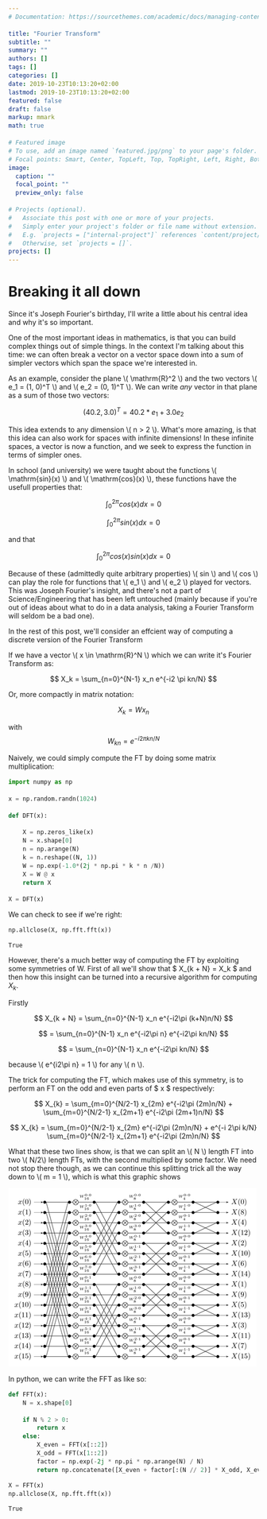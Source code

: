 ```yaml
---
# Documentation: https://sourcethemes.com/academic/docs/managing-content/

title: "Fourier Transform"
subtitle: ""
summary: ""
authors: []
tags: []
categories: []
date: 2019-10-23T10:13:20+02:00
lastmod: 2019-10-23T10:13:20+02:00
featured: false
draft: false
markup: mmark
math: true

# Featured image
# To use, add an image named `featured.jpg/png` to your page's folder.
# Focal points: Smart, Center, TopLeft, Top, TopRight, Left, Right, BottomLeft, Bottom, BottomRight.
image:
  caption: ""
  focal_point: ""
  preview_only: false

# Projects (optional).
#   Associate this post with one or more of your projects.
#   Simply enter your project's folder or file name without extension.
#   E.g. `projects = ["internal-project"]` references `content/project/deep-learning/index.md`.
#   Otherwise, set `projects = []`.
projects: []
---
```

# Breaking it all down

Since it's Joseph Fourier's birthday, I'll write a little about his central idea and why it's so important.

One of the most important ideas in mathematics, is that you can build complex things out of simple things. In the context I'm talking about this time: we can often break a vector on a vector space down into a sum of simpler vectors which span the space we're interested in.

As an example, consider the plane \\( \mathrm{R}^2 \\) and the two vectors \\( e_1 = (1, 0)^T \\) and \\( e_2 = (0, 1)^T \\). We can write *any* vector in that plane as a sum  of those two vectors:

$$ (40.2, 3.0)^T = 40.2 * e_1 + 3.0 e_2 $$

This idea extends to any dimension \\( n > 2 \\). What's more amazing, is that this idea can also work for spaces with infinite dimensions! In these infinite spaces, a vector is now a function, and we seek to express the function in terms of simpler ones.

In school (and university) we were taught about the functions \\( \mathrm{sin}(x) \\) and \\( \mathrm{cos}(x) \\), these functions have the usefull properties that:

$$ \int_0^{2\pi} cos(x) dx  = 0 $$

$$ \int_0^{2\pi} sin(x) dx  = 0 $$

and that

$$ \int_0^{2\pi} cos(x) sin(x) dx  = 0 $$

Because of these (admittedly quite arbitrary properties) \\( sin \\) and \\( cos \\) can play the role for functions that \\( e_1 \\) and \\( e_2 \\) played for vectors. This was Joseph Fourier's insight, and there's not a part of Science/Engineering that has been left untouched (mainly because if you're out of ideas about what to do in a data analysis, taking a Fourier Transform will seldom be  a bad one).

In the rest of this post, we'll consider an effcient way of computing a discrete version of the Fourier Transform

If we have a vector \\( x  \in \mathrm{R}^N \\) which we can write it's Fourier Transform as:

$$ X_k = \sum_{n=0}^{N-1} x_n e^{-i2 \pi kn/N} $$

Or, more compactly in matrix notation:

$$ X_k = W x_n $$

with $$ W_{kn} = e^{-i2\pi kn/N} $$

Naively, we could simply compute the FT by doing some matrix multiplication:


```python
import numpy as np

x = np.random.randn(1024)

def DFT(x):

    X = np.zeros_like(x)
    N = x.shape[0]
    n = np.arange(N)
    k = n.reshape((N, 1))
    W = np.exp(-1.0*(2j * np.pi * k * n /N))
    X = W @ x
    return X

X = DFT(x)
```

We can check to see if we're right:


```python
np.allclose(X, np.fft.fft(x))
```




    True



However, there's a much better way of computing the FT by exploiting some symmetries of W. First of all we'll show that $ X_{k + N} = X_k $ and then how this insight can be turned into a recursive algorithm for computing $X_k$.

Firstly

$$ X_{k + N} = \sum_{n=0}^{N-1} x_n e^{-i2\pi (k+N)n/N}  $$


$$ = \sum_{n=0}^{N-1} x_n e^{-i2\pi n} e^{-i2\pi kn/N} $$

$$ = \sum_{n=0}^{N-1} x_n e^{-i2\pi kn/N} $$

because \\( e^{i2\pi n} = 1 \\) for any \\( n \\).

The trick for computing the FT, which makes use of this symmetry, is to perform an FT on the odd and even parts of $ x $ respectively:

$$ X_{k} = \sum_{m=0}^{N/2-1} x_{2m} e^{-i2\pi (2m)n/N} + \sum_{m=0}^{N/2-1} x_{2m+1} e^{-i2\pi (2m+1)n/N} $$

$$ X_{k} = \sum_{m=0}^{N/2-1} x_{2m} e^{-i2\pi (2m)n/N} + e^{-i 2\pi k/N} \sum_{m=0}^{N/2-1} x_{2m+1} e^{-i2\pi (2m)n/N} $$

What that these two lines show, is that we can split an \\( N \\) length FT into two \\( N/2\\) length FTs, with the second multiplied by some factor. We need not stop there though, as we can continue this splitting trick all the way down to \\( m = 1 \\), which is what this graphic shows

<img src="radix2fft.png">

In python, we can write the FFT as like so:


```python
def FFT(x):
    N = x.shape[0]

    if N % 2 > 0:
        return x
    else:
        X_even = FFT(x[::2])
        X_odd = FFT(x[1::2])
        factor = np.exp(-2j * np.pi * np.arange(N) / N)
        return np.concatenate([X_even + factor[:(N // 2)] * X_odd, X_even + factor[(N // 2):] * X_odd])
```


```python
X = FFT(x)
np.allclose(X, np.fft.fft(x))
```




    True
